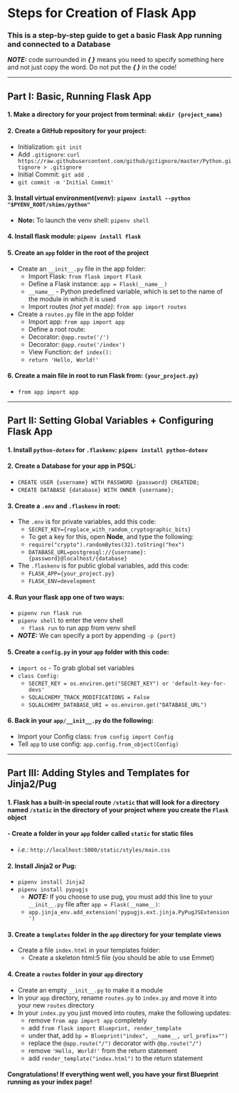 # Steps for Creation of Flask App

### This is a step-by-step guide to get a basic Flask App running and connected to a Database

**_NOTE:_** code surrounded in **_{ }_** means you need to specify something here and not just copy the word. Do not put the **_{ }_** in the code!

---

## Part I: Basic, Running Flask App

#### 1. Make a directory for your project from terminal: `mkdir {project_name}`
#### 2. Create a GitHub repository for your project:
  - Initialization: `git init`
  - Add `.gitignore`: `curl https://raw.githubusercontent.com/github/gitignore/master/Python.gitignore > .gitignore`
  - Initial Commit: `git add .`
  - `git commit -m 'Initial Commit'`
#### 3. Install virtual environment(_venv_): `pipenv install --python "$PYENV_ROOT/shims/python"`
  - **Note:** To launch the venv shell: `pipenv shell`
#### 4. Install flask module: `pipenv install flask`
#### 5. Create an `app` folder in the root of the project
  - Create an `__init__.py` file in the app folder:
    - Import Flask: `from flask import Flask`
    - Define a Flask instance: `app = Flask(__name__)`
     - `__name__` - Python predefined variable, which is set to the name of the module in which it is used
    - Import routes _(not yet made)_: `from app import routes`
  - Create a `routes.py` file in the app folder
    - Import app: `from app import app`
    - Define a root route:
    - Decorator: `@app.route('/')`
    - Decorator: `@app.route('/index')`
    - View Function: `def index():`
     - `return 'Hello, World!'`
#### 6. Create a main file in root to run Flask from: `{your_project.py}`
  - `from app import app`
---
## Part II: Setting Global Variables + Configuring Flask App
#### 1. Install `python-dotenv` for `.flaskenv`: `pipenv install python-dotenv`
#### 2. Create a Database for your app in PSQL:
  - `CREATE USER {username} WITH PASSWORD {password} CREATEDB;`
  - `CREATE DATABASE {database} WITH OWNER {username};`
#### 3. Create a `.env` and `.flaskenv` in root:
  - The `.env` is for private variables, add this code:
    - `SECRET_KEY={replace_with_random_cryptographic_bits}`
     - To get a key for this, open **Node**, and type the following:
      - `require("crypto").randomBytes(32).toString("hex")`
    - `DATABASE_URL=postgresql://{username}:{password}@localhost/{database}`
  - The `.flaskenv` is for public global variables, add this code:
    - `FLASK_APP={your_project.py}`
    - `FLASK_ENV=development`
#### 4. Run your flask app one of two ways:
- `pipenv run flask run`
- `pipenv shell` to enter the venv shell
  - `flask run` to run app from venv shell
- **_NOTE:_** We can specify a port by appending `-p {port}`
#### 5. Create a `config.py` in your `app` folder with this code:
  - `import os` - To grab global set variables
  - `class Config:`
    - `SECRET_KEY = os.environ.get("SECRET_KEY") or 'default-key-for-devs'`
    - `SQLALCHEMY_TRACK_MODIFICATIONS = False`
    - `SQLALCHEMY_DATABASE_URI = os.environ.get("DATABASE_URL")`
#### 6. Back in your `app/__init__.py` do the following:
  - Import your Config class: `from config import Config`
  - Tell `app` to use config: `app.config.from_object(Config)`
---
## Part III: Adding Styles and Templates for Jinja2/Pug
#### 1. Flask has a built-in special route `/static` that will look for a directory named `/static` in the directory of your project where you create the `Flask` object
 ####  - Create a folder in your `app` folder called `static` for static files
  - _i.e.:_ `http://localhost:5000/static/styles/main.css`
#### 2. Install Jinja2 or Pug:
  - `pipenv install Jinja2`
  - `pipenv install pypugjs`
    - **_NOTE:_** If you choose to use pug, you must add this line to your `__init__.py` file after `app = Flask(__name__)`:
     - `app.jinja_env.add_extension('pypugjs.ext.jinja.PyPugJSExtension')`

#### 3. Create a `templates` folder in the `app` directory for your template views
  - Create a file `index.html` in your templates folder:
    - Create a skeleton html:5 file (you should be able to use Emmet)

#### 4. Create a `routes` folder in your `app` directory
 - Create an empty `__init__.py` to make it a module
 - In your `app` directory, rename `routes.py` to `index.py` and move it into your new `routes` directory
 - In your `index.py` you just moved into routes, make the following updates:
   - remove `from app import app` completely
   - add `from flask import Blueprint, render_template`
   - under that, add `bp = Blueprint("index", __name__, url_prefix="")`
   - replace the `@app.route("/")` decorator with `@bp.route("/")`
   - remove `'Hello, World!'` from the return statement
   - add `render_template("index.html")` to the return statement
#### Congratulations! If everything went well, you have your first Blueprint running as your index page!
